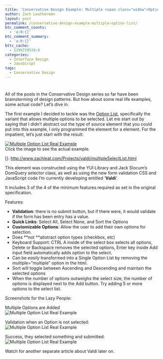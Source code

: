 ```yaml
---
title: 'Conservative Design Example: Multiple <span class="widow">Option List</span>'
author: Zach Leatherman
layout: post
permalink: /conservative-design-example-multiple-option-list/
btc_comment_counts:
  - 'a:0:{}'
btc_comment_summary:
  - 'a:0:{}'
bttc_cache:
  - 1299719519:0
categories:
  - Interface Design
  - JavaScript
tags:
  - Conservative Design
---
```

# 

All of the posts in the Conservative Design series so far have been brainstorming of design patterns. But how about some real life examples, some actual code? Let’s dive in.

The first example I decided to tackle was the [Option List][1], specifically the variant that allows multiple options to be selected. Let me start out by saying that I didn’t abstract out the type of source element that you could put into this example, I only programmed the element for a  element. For the impatient, let’s just start with the result:

 [1]: http://www.zachleat.com/web/2007/02/26/conservative-design-option-list/

[![Multiple Option List Real Example][3]][3]  
Click the image to see the actual example.

 []: http://www.zachleat.com/Projects/valdi/multipleSelectList.html

This element was constructed using the YUI Library and Jack Slocum’s DomQuery selector class, as well as using the new form validation CSS and JavaScript code I’m currently developing entitled ‘**Valdi**‘.

It includes 3 of the 4 of the minimum features required as set in the original specification.

Features:

*   **Validation**: there is no submit button, but if there were, it would validate if the form has been entry has a value.
*   **Quick Links**: Select All, Select None, and Sort the Options
*   **Customizable Options**: Allow the user to add their own options for selection.
*   Does **not **abstract option types (checkbox, etc)
*   Keyboard Support: CTRL A inside of the select box selects all options, Delete or Backspace removes the selected options, Enter key inside Add input field automatically adds option to the select.
*   Can be *easily* transformed into a Single Option List by removing the multiple=”multiple” option in the html.
*   Sort will toggle between Ascending and Descending and maintain the selected options
*   When the number of options outweighs the select size, the number of options is displayed next to the Add button. Try adding 5 or more options to the select list.

Screenshots for the Lazy People:

Multiple Options are Added  
![Multiple Option List Real Example][3]

 [3]: http://www.zachleat.com/web/wp-content/uploads/2007/03/optionlist_multiple_real1.gif

Validation when an Option is not selected:  
![Multiple Option List Real Example][4]

 [4]: http://www.zachleat.com/web/wp-content/uploads/2007/03/optionlist_multiple_real21.gif

Success, they selected something and submitted:  
![Multiple Option List Real Example][5]

 [5]: http://www.zachleat.com/web/wp-content/uploads/2007/03/optionlist_multiple_real31.gif

Watch for another separate article about Valdi later on.